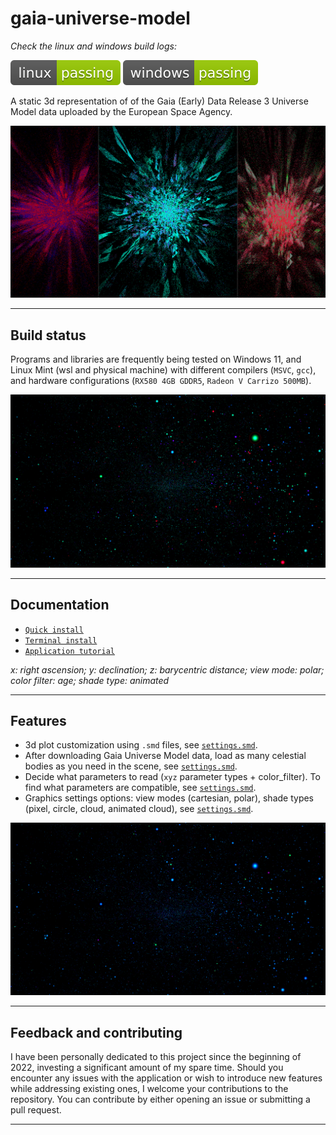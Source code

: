 # gaia-universe-model

_Check the linux and windows build logs:_

[![linux_badge](.shci/linux/exit_code.svg)](.shci/linux/log.md)
[![windows_badge](.shci/windows/exit_code.svg)](.shci/windows/log.md)

A static 3d representation of of the Gaia (Early) Data Release 3 Universe Model data uploaded by the European Space Agency.

![](docs/media/alphafe_age_mass.png)

---

## Build status

Programs and libraries are frequently being tested on Windows 11, and Linux Mint (wsl and physical machine) with different compilers (`MSVC`, `gcc`), and hardware configurations (`RX580 4GB GDDR5`, `Radeon V Carrizo 500MB`).

 ![](docs/media/age_cf.png)

---

## Documentation

 * [`Quick install`](/docs/quick-install.md)
 * [`Terminal install`](/docs/terminal-install.md)
 * [`Application tutorial`](/docs/application-tutorial.md)

_x: right ascension; y: declination; z: barycentric distance; view mode: polar; color filter: age; shade type: animated_

---

## Features

 * 3d plot customization using `.smd` files, see [`settings.smd`](./gaia-universe-model/smd/settings.smd).
 * After downloading Gaia Universe Model data, load as many celestial bodies as you need in the scene, see [`settings.smd`](./gaia-universe-model/smd/settings.smd).
 * Decide what parameters to read (`xyz` parameter types + color_filter). To find what parameters are compatible, see [`settings.smd`](./gaia-universe-model/smd/settings.smd).
 * Graphics settings options: view modes (cartesian, polar), shade types (pixel, circle, cloud, animated cloud), see [`settings.smd`](./gaia-universe-model/smd/settings.smd). 

 ![](docs/media/logg_cf.png)

---

## Feedback and contributing

I have been personally dedicated to this project since the beginning of 2022, investing a significant amount of my spare time. Should you encounter any issues with the application or wish to introduce new features while addressing existing ones, I welcome your contributions to the repository. You can contribute by either opening an issue or submitting a pull request.

---